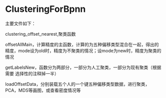 # ClusteringForBpnn
主要文件如下：

clustering_offset_nearest,聚类函数

offsetAllMain，计算精度的主函数，计算的为五种偏移类型混合在一起，得出的精度，mode设为old时，精度为不聚类的情况；设mode为new时，精度为聚类的情况

getLabelsNew，函数分为两部分，一部分为人工聚类，一部分为现有聚类（根据需要 选择性的注释掉一半）

loadOffsetData，分别装载五个人的一个键五种偏移类型数据，进行聚类，PCA，MDS等画图，或查看密度情况等
